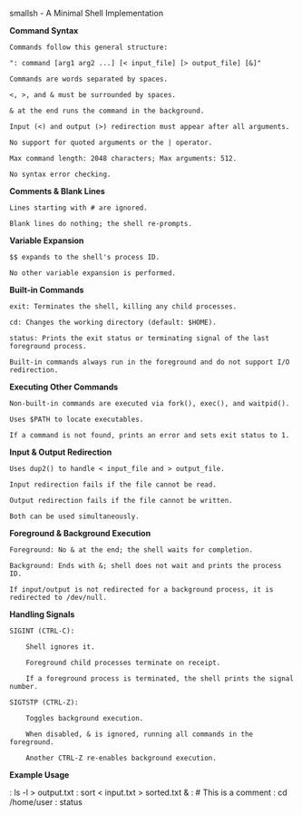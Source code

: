 smallsh - A Minimal Shell Implementation

**Command Syntax**

    Commands follow this general structure:

    ": command [arg1 arg2 ...] [< input_file] [> output_file] [&]"

    Commands are words separated by spaces.

    <, >, and & must be surrounded by spaces.

    & at the end runs the command in the background.

    Input (<) and output (>) redirection must appear after all arguments.

    No support for quoted arguments or the | operator.

    Max command length: 2048 characters; Max arguments: 512.

    No syntax error checking.

**Comments & Blank Lines**

    Lines starting with # are ignored.

    Blank lines do nothing; the shell re-prompts.

**Variable Expansion**

    $$ expands to the shell's process ID.

    No other variable expansion is performed.

**Built-in Commands**

    exit: Terminates the shell, killing any child processes.

    cd: Changes the working directory (default: $HOME).

    status: Prints the exit status or terminating signal of the last foreground process.

    Built-in commands always run in the foreground and do not support I/O redirection.

**Executing Other Commands**

    Non-built-in commands are executed via fork(), exec(), and waitpid().

    Uses $PATH to locate executables.

    If a command is not found, prints an error and sets exit status to 1.

**Input & Output Redirection**

    Uses dup2() to handle < input_file and > output_file.

    Input redirection fails if the file cannot be read.

    Output redirection fails if the file cannot be written.

    Both can be used simultaneously.

**Foreground & Background Execution**

    Foreground: No & at the end; the shell waits for completion.

    Background: Ends with &; shell does not wait and prints the process ID.

    If input/output is not redirected for a background process, it is redirected to /dev/null.

**Handling Signals**

    SIGINT (CTRL-C):

        Shell ignores it.

        Foreground child processes terminate on receipt.

        If a foreground process is terminated, the shell prints the signal number.

    SIGTSTP (CTRL-Z):

        Toggles background execution.

        When disabled, & is ignored, running all commands in the foreground.

        Another CTRL-Z re-enables background execution.

**Example Usage**

: ls -l > output.txt
: sort < input.txt > sorted.txt &
: # This is a comment
: cd /home/user
: status

